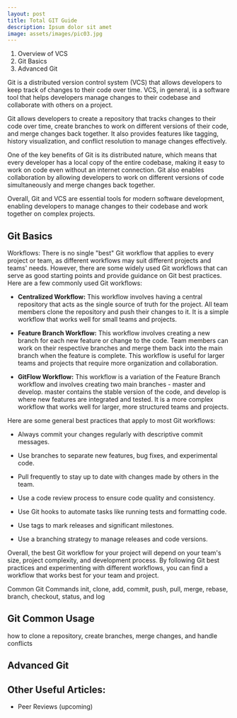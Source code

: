 ```yaml
---
layout: post
title: Total GIT Guide
description: Ipsum dolor sit amet
image: assets/images/pic03.jpg
---
```


1. Overview of VCS
2. Git Basics
3. Advanced Git

Git is a distributed version control system (VCS) that allows developers to keep track of changes to their code over time. VCS, in general, is a software tool that helps developers manage changes to their codebase and collaborate with others on a project.

Git allows developers to create a repository that tracks changes to their code over time, create branches to work on different versions of their code, and merge changes back together. It also provides features like tagging, history visualization, and conflict resolution to manage changes effectively.

One of the key benefits of Git is its distributed nature, which means that every developer has a local copy of the entire codebase, making it easy to work on code even without an internet connection. Git also enables collaboration by allowing developers to work on different versions of code simultaneously and merge changes back together.

Overall, Git and VCS are essential tools for modern software development, enabling developers to manage changes to their codebase and work together on complex projects.

## Git Basics
Workflows:
There is no single "best" Git workflow that applies to every project or team, as different workflows may suit different projects and teams' needs. However, there are some widely used Git workflows that can serve as good starting points and provide guidance on Git best practices. Here are a few commonly used Git workflows:

- **Centralized Workflow:** This workflow involves having a central repository that acts as the single source of truth for the project. All team members clone the repository and push their changes to it. It is a simple workflow that works well for small teams and projects.

- **Feature Branch Workflow:** This workflow involves creating a new branch for each new feature or change to the code. Team members can work on their respective branches and merge them back into the main branch when the feature is complete. This workflow is useful for larger teams and projects that require more organization and collaboration.

- **GitFlow Workflow:** This workflow is a variation of the Feature Branch workflow and involves creating two main branches - master and develop. master contains the stable version of the code, and develop is where new features are integrated and tested. It is a more complex workflow that works well for larger, more structured teams and projects.

Here are some general best practices that apply to most Git workflows:

- Always commit your changes regularly with descriptive commit messages.

- Use branches to separate new features, bug fixes, and experimental code.

- Pull frequently to stay up to date with changes made by others in the team.

- Use a code review process to ensure code quality and consistency.

- Use Git hooks to automate tasks like running tests and formatting code.

- Use tags to mark releases and significant milestones.

- Use a branching strategy to manage releases and code versions.

Overall, the best Git workflow for your project will depend on your team's size, project complexity, and development process. By following Git best practices and experimenting with different workflows, you can find a workflow that works best for your team and project.

Common Git Commands
init, clone, add, commit, push, pull, merge, rebase, branch, checkout, status, and log

## Git Common Usage
how to clone a repository, create branches, merge changes, and handle conflicts

## Advanced Git

## Other Useful Articles:
- Peer Reviews (upcoming)
